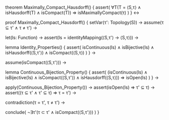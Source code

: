 theorem Maximally_Compact_Hausdorff() {
  assert(
    ∀T(T = ⟨S,τ⟩ ∧ isHausdorff(T) ∧ isCompact(T)) ⇒ 
    isMaximallyCompact(τ)
  )
} ↔

proof Maximally_Compact_Hausdorff() {
  setVar(τ': Topology(S)) →
  assume(τ ⊆ τ' ∧ τ ≠ τ') →
  
  let(Is: Function) →
  assert(Is = identityMapping(⟨S,τ'⟩ → ⟨S,τ⟩)) →
  
  lemma Identity_Properties() {
    assert(
      isContinuous(Is) ∧ 
      isBijective(Is) ∧
      isHausdorff(⟨S,τ'⟩) ∧
      isCompact(⟨S,τ⟩)
    )
  } →
  
  assume(isCompact(⟨S,τ'⟩)) →
  
  lemma Continuous_Bijection_Property() {
    assert(
      (isContinuous(Is) ∧ isBijective(Is) ∧ 
       isCompact(⟨S,τ'⟩) ∧ isHausdorff(⟨S,τ⟩)) ⇒
      isOpen(Is)
    )
  } →
  
  apply(Continuous_Bijection_Property()) →
  assert(isOpen(Is) ⇒ τ' ⊆ τ) →
  assert((τ ⊆ τ' ∧ τ' ⊆ τ) ⇒ τ = τ') →
  
  contradiction(τ = τ', τ ≠ τ') →
  
  conclude(
    ¬∃τ'(τ ⊂ τ' ∧ isCompact(⟨S,τ'⟩))
  )
}
